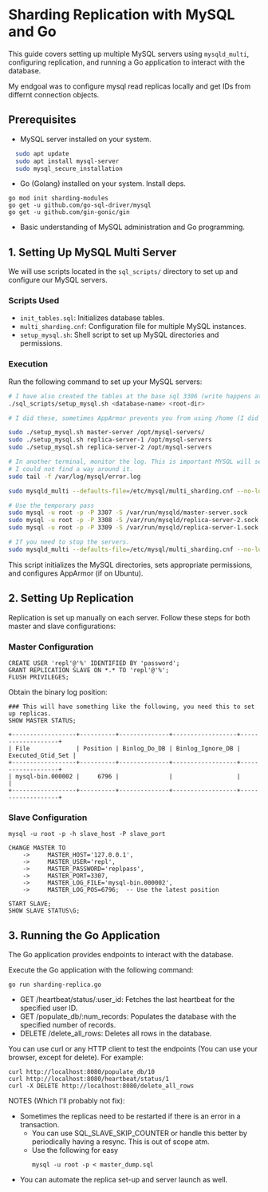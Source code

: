 # Sharding Replication with MySQL and Go

This guide covers setting up multiple MySQL servers using `mysqld_multi`, configuring replication, and running a Go application to interact with the database.

My endgoal was to configure mysql read replicas locally and get IDs from differnt connection objects. 

## Prerequisites

- MySQL server installed on your system.

```bash
  sudo apt update
  sudo apt install mysql-server
  sudo mysql_secure_installation
```

- Go (Golang) installed on your system. Install deps.

```
go mod init sharding-modules
go get -u github.com/go-sql-driver/mysql
go get -u github.com/gin-gonic/gin
```

- Basic understanding of MySQL administration and Go programming.

## 1. Setting Up MySQL Multi Server

We will use scripts located in the `sql_scripts/` directory to set up and configure our MySQL servers.

### Scripts Used

- `init_tables.sql`: Initializes database tables.
- `multi_sharding.cnf`: Configuration file for multiple MySQL instances.
- `setup_mysql.sh`: Shell script to set up MySQL directories and permissions.

### Execution

Run the following command to set up your MySQL servers:

```bash
# I have also created the tables at the base sql 3306 (write happens at both), the follwoing are additional, so in total 4 DB servers.
./sql_scripts/setup_mysql.sh <database-name> <root-dir>

# I did these, sometimes AppArmor prevents you from using /home (I did not look into it much):

sudo ./setup_mysql.sh master-server /opt/mysql-servers/
sudo ./setup_mysql.sh replica-server-1 /opt/mysql-servers
sudo ./setup_mysql.sh replica-server-2 /opt/mysql-servers

# In another terminal, monitor the log. This is important MYSQL will set up a temporary root password for Master and Replicas, which you need to set up your users.
# I could not find a way around it.
sudo tail -f /var/log/mysql/error.log

sudo mysqld_multi --defaults-file=/etc/mysql/multi_sharding.cnf --no-log start

# Use the temporary pass
sudo mysql -u root -p -P 3307 -S /var/run/mysqld/master-server.sock
sudo mysql -u root -p -P 3308 -S /var/run/mysqld/replica-server-2.sock
sudo mysql -u root -p -P 3309 -S /var/run/mysqld/replica-server-1.sock

# If you need to stop the servers.
sudo mysqld_multi --defaults-file=/etc/mysql/multi_sharding.cnf --no-log stop
```

This script initializes the MySQL directories, sets appropriate permissions, and configures AppArmor (if on Ubuntu).

## 2. Setting Up Replication

Replication is set up manually on each server. Follow these steps for both master and slave configurations:

### Master Configuration

```
CREATE USER 'repl'@'%' IDENTIFIED BY 'password';
GRANT REPLICATION SLAVE ON *.* TO 'repl'@'%';
FLUSH PRIVILEGES;
```

Obtain the binary log position:

```
### This will have something like the following, you need this to set up replicas.
SHOW MASTER STATUS;

+------------------+----------+--------------+------------------+-------------------+
| File             | Position | Binlog_Do_DB | Binlog_Ignore_DB | Executed_Gtid_Set |
+------------------+----------+--------------+------------------+-------------------+
| mysql-bin.000002 |     6796 |              |                  |                   |
+------------------+----------+--------------+------------------+-------------------+
```

### Slave Configuration

```
mysql -u root -p -h slave_host -P slave_port

CHANGE MASTER TO
    ->     MASTER_HOST='127.0.0.1',
    ->     MASTER_USER='repl',
    ->     MASTER_PASSWORD='replpass',
    ->     MASTER_PORT=3307,
    ->     MASTER_LOG_FILE='mysql-bin.000002',
    ->     MASTER_LOG_POS=6796;  -- Use the latest position

START SLAVE;
SHOW SLAVE STATUS\G;
```

## 3. Running the Go Application

The Go application provides endpoints to interact with the database.

Execute the Go application with the following command:

```
go run sharding-replica.go
```

- GET /heartbeat/status/:user_id: Fetches the last heartbeat for the specified user ID.
- GET /populate_db/:num_records: Populates the database with the specified number of records.
- DELETE /delete_all_rows: Deletes all rows in the database.

You can use curl or any HTTP client to test the endpoints (You can use your browser, except for delete).  For example:

```
curl http://localhost:8080/populate_db/10
curl http://localhost:8080/heartbeat/status/1
curl -X DELETE http://localhost:8080/delete_all_rows
```

NOTES (Which I'll probably not fix):

- Sometimes the replicas need to be restarted if there is an error in a transaction.
    - You can use SQL_SLAVE_SKIP_COUNTER or handle this better by periodically having a resync. This is out of scope atm.
    - Use the following for easy 
        ``` 
        mysql -u root -p < master_dump.sql  
        ```
- You can automate the replica set-up and server launch as well.
